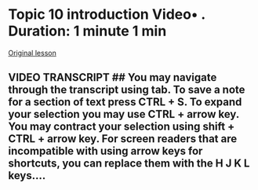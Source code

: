 # Topic 10 introduction Video• . Duration: 1 minute 1 min

[Original lesson](https://www.coursera.org/learn/uol-discrete-mathematics/lecture/K0SyJ/topic-10-introduction)

## VIDEO TRANSCRIPT ## You may navigate through the transcript using tab. To save a note for a section of text press CTRL + S. To expand your selection you may use CTRL + arrow key. You may contract your selection using shift + CTRL + arrow key. For screen readers that are incompatible with using arrow keys for shortcuts, you can replace them with the H J K L keys....

